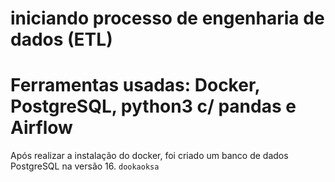 # iniciando processo de engenharia de dados (ETL)

# Ferramentas usadas: Docker, PostgreSQL, python3 c/ pandas e Airflow

Após realizar a instalação do docker, foi criado um banco de dados PostgreSQL na versão 16.
```dookaoksa``` 

